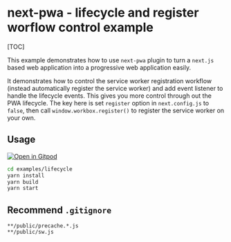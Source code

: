 

# next-pwa - lifecycle and register worflow control example

[TOC]

This example demonstrates how to use `next-pwa` plugin to turn a `next.js` based web application into a progressive web application easily.

It demonstrates how to control the service worker registration workflow (instead automatically register the service worker) and add event listener to handle the lifecycle events. This gives you more control through out the PWA lifecycle. The key here is set `register` option in `next.config.js` to `false`, then call `window.workbox.register()` to register the service worker on your own.

## Usage

[![Open in Gitpod](https://gitpod.io/button/open-in-gitpod.svg)](https://gitpod.io/#https://github.com/shadowwalker/next-pwa/)

``` bash
cd examples/lifecycle
yarn install
yarn build
yarn start
```

## Recommend `.gitignore`

```
**/public/precache.*.js
**/public/sw.js
```
